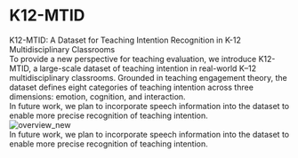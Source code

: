 # K12-MTID
K12-MTID: A Dataset for Teaching Intention Recognition in K-12 Multidisciplinary Classrooms  
To provide a new perspective for teaching evaluation, we introduce K12-MTID, a large-scale dataset of teaching intention in real-world K–12 multidisciplinary classrooms. Grounded in teaching engagement theory, the dataset defines eight categories of teaching intention across three dimensions: emotion, cognition, and interaction.  
In future work, we plan to incorporate speech information into the dataset to enable more precise recognition of teaching intention.  
![overview_new](https://github.com/user-attachments/assets/db2e1733-eff0-446e-8acb-f416f61fcc5e)  
In future work, we plan to incorporate speech information into the dataset to enable more precise recognition of teaching intention.  
